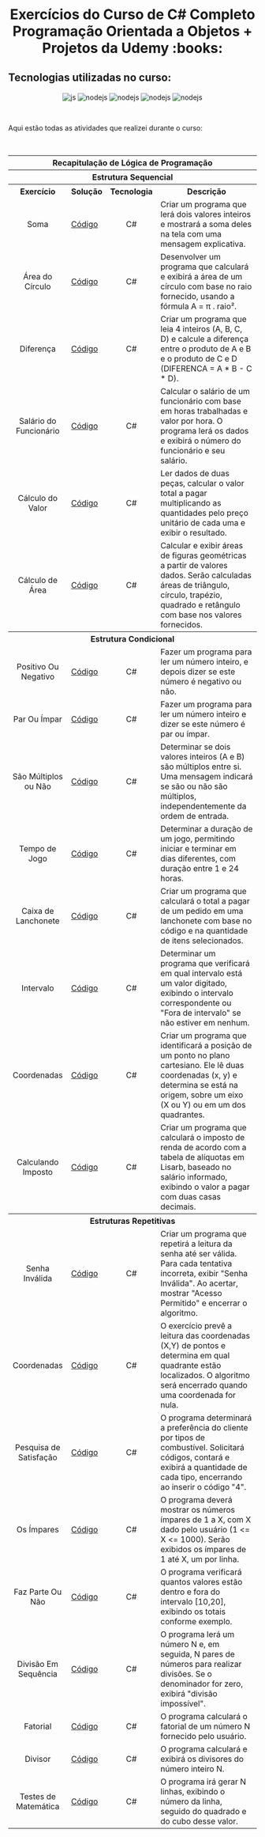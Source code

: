 <h1 align="center">Exercícios do Curso de C# Completo Programação Orientada a Objetos + Projetos da Udemy :books:</h1>



## Tecnologias utilizadas no curso:

<p align="center">
  <img align="center" alt="js" src="https://img.shields.io/badge/C%23-239120?style=for-the-badge&logo=c-sharp&logoColor=white" />
  <img align="center" alt="nodejs" src="https://img.shields.io/badge/Visual_Studio-5C2D91?style=for-the-badge&logo=visual%20studio&logoColor=white" />
  <img align="center" alt="nodejs" src="https://img.shields.io/badge/GitHub-100000?style=for-the-badge&logo=github&logoColor=white" />
  <img align="center" alt="nodejs" src="https://img.shields.io/badge/GIT-E44C30?style=for-the-badge&logo=git&logoColor=white" />
  <img align="center" alt="nodejs" src="https://img.shields.io/badge/.NET-5C2D91?style=for-the-badge&logo=.net&logoColor=white" />
</p>
  
</div><br>

Aqui estão todas as atividades que realizei durante o curso:

<div align="center">
    <br>
    <table>
        <tr>
            <th colspan="4">Recapitulação de Lógica de Programação</th>
        </tr>
        <tr>
            <th colspan="4">Estrutura Sequencial</th>
        </tr>
        <tr>
            <th>Exercício</th>
            <th>Solução</th>
            <th>Tecnologia</th>
            <th>Descrição</th>
        </tr>
        <tr>
            <td align="center">Soma</td>
            <td><a href="https://github.com/JonathanBarr0s/Udemy-CSharp/tree/main/00.%20Recapitula%C3%A7%C3%A3o%20de%20L%C3%B3gica%20de%20Programa%C3%A7%C3%A3o/00.%20Soma">Código</a></td>
            <td align="center">C#</td>
            <td>Criar um programa que lerá dois valores inteiros e mostrará a soma deles na tela com uma mensagem explicativa.</td>
        </tr>
        <tr>
            <td align="center">Área do Círculo</td>
            <td><a href="https://github.com/JonathanBarr0s/Udemy-CSharp/tree/main/00.%20Recapitula%C3%A7%C3%A3o%20de%20L%C3%B3gica%20de%20Programa%C3%A7%C3%A3o/01.%20%C3%81rea%20do%20C%C3%ADrculo">Código</a></td>
            <td align="center">C#</td>
            <td>Desenvolver um programa que calculará e exibirá a área de um círculo com base no raio fornecido, usando a fórmula A = π . raio².</td>
        </tr>
        <tr>
            <td align="center">Diferença</td>
            <td><a href="https://github.com/JonathanBarr0s/Udemy-CSharp/tree/main/00.%20Recapitula%C3%A7%C3%A3o%20de%20L%C3%B3gica%20de%20Programa%C3%A7%C3%A3o/02.%20Diferen%C3%A7a">Código</a></td>
            <td align="center">C#</td>
            <td>Criar um programa que leia 4 inteiros (A, B, C, D) e calcule a diferença entre o produto de A e B e o produto de C e D (DIFERENCA = A * B - C * D).</td>
        </tr>
        <tr>
            <td align="center">Salário do Funcionário</td>
            <td><a href="https://github.com/JonathanBarr0s/Udemy-CSharp/tree/main/00.%20Recapitula%C3%A7%C3%A3o%20de%20L%C3%B3gica%20de%20Programa%C3%A7%C3%A3o/03.%20Sal%C3%A1rio%20do%20Funcion%C3%A1rio">Código</a></td>
            <td align="center">C#</td>
            <td>Calcular o salário de um funcionário com base em horas trabalhadas e valor por hora. O programa lerá os dados e exibirá o número do funcionário e seu salário.</td>
        </tr>
        <tr>
            <td align="center">Cálculo do Valor</td>
            <td><a href="https://github.com/JonathanBarr0s/Udemy-CSharp/tree/main/00.%20Recapitula%C3%A7%C3%A3o%20de%20L%C3%B3gica%20de%20Programa%C3%A7%C3%A3o/04.%20C%C3%A1lculo%20do%20Valor">Código</a></td>
            <td align="center">C#</td>
            <td>Ler dados de duas peças, calcular o valor total a pagar multiplicando as quantidades pelo preço unitário de cada uma e exibir o resultado.</td>
        </tr>
        <tr>
            <td align="center">Cálculo de Área</td>
            <td><a href="https://github.com/JonathanBarr0s/Udemy-CSharp/tree/main/00.%20Recapitula%C3%A7%C3%A3o%20de%20L%C3%B3gica%20de%20Programa%C3%A7%C3%A3o/05.%20C%C3%A1lculo%20de%20%C3%81rea">Código</a></td>
            <td align="center">C#</td>
            <td>Calcular e exibir áreas de figuras geométricas a partir de valores dados. Serão calculadas áreas de triângulo, círculo, trapézio, quadrado e retângulo com base nos valores fornecidos.</td>
        </tr>
        <tr>
            <th colspan="4">Estrutura Condicional</th>
        </tr>
        <tr>
            <td align="center">Positivo Ou Negativo</td>
            <td><a href="https://github.com/JonathanBarr0s/Udemy-CSharp/tree/main/00.%20Recapitula%C3%A7%C3%A3o%20de%20L%C3%B3gica%20de%20Programa%C3%A7%C3%A3o/06.%20Negativo%20e%20Positivo">Código</a></td>
            <td align="center">C#</td>
            <td>Fazer um programa para ler um número inteiro, e depois dizer se este número é negativo ou não.</td>
        </tr>
        <tr>
            <td align="center">Par Ou Ímpar</td>
            <td><a href="https://github.com/JonathanBarr0s/Udemy-CSharp/tree/main/00.%20Recapitula%C3%A7%C3%A3o%20de%20L%C3%B3gica%20de%20Programa%C3%A7%C3%A3o/07.%20Par%20ou%20%C3%8Dmpar">Código</a></td>
            <td align="center">C#</td>
            <td>Fazer um programa para ler um número inteiro e dizer se este número é par ou ímpar.</td>
        </tr>
        <tr>
            <td align="center">São Múltiplos ou Não</td>
            <td><a href="https://github.com/JonathanBarr0s/Udemy-CSharp/tree/main/00.%20Recapitula%C3%A7%C3%A3o%20de%20L%C3%B3gica%20de%20Programa%C3%A7%C3%A3o/08.%20S%C3%A3o%20M%C3%BAltiplos%20ou%20N%C3%A3o">Código</a></td>
            <td align="center">C#</td>
            <td>Determinar se dois valores inteiros (A e B) são múltiplos entre si. Uma mensagem indicará se são ou não são múltiplos, independentemente da ordem de entrada.</td>
        </tr>
        <tr>
            <td align="center">Tempo de Jogo</td>
            <td><a href="https://github.com/JonathanBarr0s/Udemy-CSharp/tree/main/00.%20Recapitula%C3%A7%C3%A3o%20de%20L%C3%B3gica%20de%20Programa%C3%A7%C3%A3o/09.%20Tempo%20de%20Jogo">Código</a></td>
            <td align="center">C#</td>
            <td>Determinar a duração de um jogo, permitindo iniciar e terminar em dias diferentes, com duração entre 1 e 24 horas.</td>
        </tr>
        <tr>
            <td align="center">Caixa de Lanchonete</td>
            <td><a href="https://github.com/JonathanBarr0s/Udemy-CSharp/tree/main/00.%20Recapitula%C3%A7%C3%A3o%20de%20L%C3%B3gica%20de%20Programa%C3%A7%C3%A3o/10.%20Conta%20a%20Pagar">Código</a></td>
            <td align="center">C#</td>
            <td>Criar um programa que calculará o total a pagar de um pedido em uma lanchonete com base no código e na quantidade de itens selecionados.</td>
        </tr>
        <tr>
            <td align="center">Intervalo</td>
            <td><a href="https://github.com/JonathanBarr0s/Udemy-CSharp/tree/main/00.%20Recapitula%C3%A7%C3%A3o%20de%20L%C3%B3gica%20de%20Programa%C3%A7%C3%A3o/11.%20Fora%20de%20Intervalo">Código</a></td>
            <td align="center">C#</td>
            <td>Determinar um programa que verificará em qual intervalo está um valor digitado, exibindo o intervalo correspondente ou "Fora de intervalo" se não estiver em nenhum.</td>
        </tr>
        <tr>
            <td align="center">Coordenadas</td>
            <td><a href="https://github.com/JonathanBarr0s/Udemy-CSharp/tree/main/00.%20Recapitula%C3%A7%C3%A3o%20de%20L%C3%B3gica%20de%20Programa%C3%A7%C3%A3o/12.%20Coordenadas">Código</a></td>
            <td align="center">C#</td>
            <td>Criar um programa que identificará a posição de um ponto no plano cartesiano. Ele lê duas coordenadas (x, y) e determina se está na origem, sobre um eixo (X ou Y) ou em um dos quadrantes.</td>
        </tr>
        <tr>
            <td align="center">Calculando Imposto</td>
            <td><a href="https://github.com/JonathanBarr0s/Udemy-CSharp/tree/main/00.%20Recapitula%C3%A7%C3%A3o%20de%20L%C3%B3gica%20de%20Programa%C3%A7%C3%A3o/13.%20Imposto%20de%20Renda">Código</a></td>
            <td align="center">C#</td>
            <td>Criar um programa que calculará o imposto de renda de acordo com a tabela de alíquotas em Lisarb, baseado no salário informado, exibindo o valor a pagar com duas casas decimais.</td>
        </tr>
        <tr>
            <th colspan="4">Estruturas Repetitivas</th>
        </tr>
        <tr>
            <td align="center">Senha Inválida</td>
            <td><a href="https://github.com/JonathanBarr0s/Udemy-CSharp/tree/main/00.%20Recapitula%C3%A7%C3%A3o%20de%20L%C3%B3gica%20de%20Programa%C3%A7%C3%A3o/14.%20Senha%20Inv%C3%A1lida">Código</a></td>
            <td align="center">C#</td>
            <td>Criar um programa que repetirá a leitura da senha até ser válida. Para cada tentativa incorreta, exibir "Senha Inválida". Ao acertar, mostrar "Acesso Permitido" e encerrar o algoritmo.</td>
        </tr>
        <tr>
            <td align="center">Coordenadas</td>
            <td><a href="https://github.com/JonathanBarr0s/Udemy-CSharp/tree/main/00.%20Recapitula%C3%A7%C3%A3o%20de%20L%C3%B3gica%20de%20Programa%C3%A7%C3%A3o/15.%20Coordenadas">Código</a></td>
            <td align="center">C#</td>
            <td>O exercício prevê a leitura das coordenadas (X,Y) de pontos e determina em qual quadrante estão localizados. O algoritmo será encerrado quando uma coordenada for nula.</td>
        </tr>
        <tr>
            <td align="center">Pesquisa de Satisfação</td>
            <td><a href="https://github.com/JonathanBarr0s/Udemy-CSharp/tree/main/00.%20Recapitula%C3%A7%C3%A3o%20de%20L%C3%B3gica%20de%20Programa%C3%A7%C3%A3o/16.%20Pesquisa%20de%20Satisfa%C3%A7%C3%A3o">Código</a></td>
            <td align="center">C#</td>
            <td>O programa determinará a preferência do cliente por tipos de combustível. Solicitará códigos, contará e exibirá a quantidade de cada tipo, encerrando ao inserir o código "4".</td>
        </tr>
        <tr>
            <td align="center">Os Ímpares</td>
            <td><a href="https://github.com/JonathanBarr0s/Udemy-CSharp/tree/main/00.%20Recapitula%C3%A7%C3%A3o%20de%20L%C3%B3gica%20de%20Programa%C3%A7%C3%A3o/17.%20Os%20%C3%8Dmpares">Código</a></td>
            <td align="center">C#</td>
            <td>O programa deverá mostrar os números ímpares de 1 a X, com X dado pelo usuário (1 <= X <= 1000). Serão exibidos os ímpares de 1 até X, um por linha.</td>
        </tr>
        <tr>
            <td align="center">Faz Parte Ou Não</td>
            <td><a href="https://github.com/JonathanBarr0s/Udemy-CSharp/tree/main/00.%20Recapitula%C3%A7%C3%A3o%20de%20L%C3%B3gica%20de%20Programa%C3%A7%C3%A3o/18.%20Faz%20Parte%20Ou%20N%C3%A3o">Código</a></td>
            <td align="center">C#</td>
            <td>O programa verificará quantos valores estão dentro e fora do intervalo [10,20], exibindo os totais conforme exemplo.</td>
        </tr>
        <tr>
            <td align="center">Divisão Em Sequência</td>
            <td><a href="https://github.com/JonathanBarr0s/Udemy-CSharp/tree/main/00.%20Recapitula%C3%A7%C3%A3o%20de%20L%C3%B3gica%20de%20Programa%C3%A7%C3%A3o/19.%20Divis%C3%A3o%20Em%20Sequ%C3%AAncia">Código</a></td>
            <td align="center">C#</td>
            <td>O programa lerá um número N e, em seguida, N pares de números para realizar divisões. Se o denominador for zero, exibirá "divisão impossível".</td>
        </tr>
        <tr>
            <td align="center">Fatorial</td>
            <td><a href="https://github.com/JonathanBarr0s/Udemy-CSharp/tree/main/00.%20Recapitula%C3%A7%C3%A3o%20de%20L%C3%B3gica%20de%20Programa%C3%A7%C3%A3o/20.%20Fatorial">Código</a></td>
            <td align="center">C#</td>
            <td>O programa calculará o fatorial de um número N fornecido pelo usuário.</td>
        </tr>
        <tr>
            <td align="center">Divisor</td>
            <td><a href="https://github.com/JonathanBarr0s/Udemy-CSharp/tree/main/00.%20Recapitula%C3%A7%C3%A3o%20de%20L%C3%B3gica%20de%20Programa%C3%A7%C3%A3o/21.%20Divisor">Código</a></td>
            <td align="center">C#</td>
            <td>O programa calculará e exibirá os divisores do número inteiro N.</td>
        </tr>
        <tr>
            <td align="center">Testes de Matemática</td>
            <td><a href="https://github.com/JonathanBarr0s/Udemy-CSharp/tree/main/00.%20Recapitula%C3%A7%C3%A3o%20de%20L%C3%B3gica%20de%20Programa%C3%A7%C3%A3o/22.%20Testes%20de%20Matem%C3%A1tica">Código</a></td>
            <td align="center">C#</td>
            <td>	O programa irá gerar N linhas, exibindo o número da linha, seguido do quadrado e do cubo desse valor.</td>
        </tr>
        </table>
</div>
